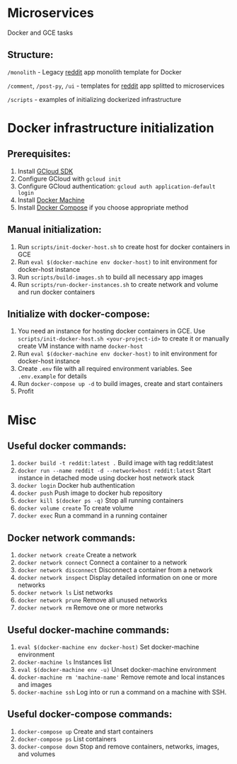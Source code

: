# Microservices
Docker and GCE tasks

## Structure:
`/monolith` - Legacy [reddit](https://github.com/Artemmkin/reddit) app monolith template for Docker

`/comment`, `/post-py`, `/ui` - templates for [reddit](https://github.com/Artemmkin/reddit) app splitted to microservices

`/scripts` - examples of initializing dockerized infrastructure

# Docker infrastructure initialization

## Prerequisites:
1. Install [GCloud SDK](https://cloud.google.com/sdk/)
2. Configure GCloud with `gcloud init`
3. Configure GCloud authentication: `gcloud auth application-default login`
4. Install [Docker Machine](https://docs.docker.com/machine/install-machine/)
5. Install [Docker Compose](https://docs.docker.com/compose/install/) if you choose appropriate method

## Manual initialization:
1. Run `scripts/init-docker-host.sh` to create host for docker containers in GCE
2. Run `eval $(docker-machine env docker-host)` to init environment for docker-host instance
4. Run `scripts/build-images.sh` to build all necessary app images
5. Run `scripts/run-docker-instances.sh` to create network and volume and run docker containers

## Initialize with docker-compose:
1. You need an instance for hosting docker containers in GCE. Use `scripts/init-docker-host.sh <your-project-id>` to create it or manually create VM instance with name `docker-host`
2. Run `eval $(docker-machine env docker-host)` to init environment for docker-host instance
3. Create `.env` file with all required environment variables. See `.env.example` for details
4. Run `docker-compose up -d` to build images, create and start containers
5. Profit

# Misc

## Useful docker commands:
1. `docker build -t reddit:latest .` Build image with tag reddit:latest
2. `docker run --name reddit -d --network=host reddit:latest` Start instance in detached mode using docker host network stack
3. `docker login` Docker hub authentication
4. `docker push` Push image to docker hub repository
5. `docker kill $(docker ps -q)` Stop all running containers
6. `docker volume create` To create volume
7. `docker exec` Run a command in a running container

## Docker network commands:
1. `docker network create` Create a network
2. `docker network connect` Connect a container to a network
3. `docker network disconnect`  Disconnect a container from a network
4. `docker network inspect` Display detailed information on one or more networks
5. `docker network ls` List networks
6. `docker network prune` Remove all unused networks
7. `docker network rm` Remove one or more networks

## Useful docker-machine commands:
1. `eval $(docker-machine env docker-host)` Set docker-machine environment
2. `docker-machine ls` Instances list
3. `eval $(docker-machine env -u)` Unset docker-machine environment
4. `docker-machine rm 'machine-name'` Remove remote and local instances and images
5. `docker-machine ssh` Log into or run a command on a machine with SSH.

## Useful docker-compose commands:
1. `docker-compose up` Create and start containers
2. `docker-compose ps` List containers
3. `docker-compose down` Stop and remove containers, networks, images, and volumes
